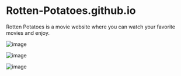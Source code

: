 # Rotten-Potatoes.github.io

Rotten Potatoes is a movie website where you can watch your favorite movies and enjoy.



![image](https://user-images.githubusercontent.com/93291077/222404767-621fdef8-38e9-4a1b-b0a5-408cb654e30d.png)

![image](https://user-images.githubusercontent.com/93291077/222405723-29195d34-a7b6-4ff6-b7e5-b2e62078a865.png)

![image](https://user-images.githubusercontent.com/93291077/222405821-2209dd32-7d6c-48d4-a954-b23471149107.png)


